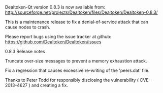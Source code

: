 Dealtoken-Qt version 0.8.3 is now available from:
  http://sourceforge.net/projects/Dealtoken/files/Dealtoken/Dealtoken-0.8.3/

This is a maintenance release to fix a denial-of-service attack that
can cause nodes to crash.

Please report bugs using the issue tracker at github:
  https://github.com/Dealtoken/Dealtoken/issues

0.8.3 Release notes

Truncate over-size messages to prevent a memory exhaustion attack.

Fix a regression that causes excessive re-writing of the 'peers.dat' file.


Thanks to Peter Todd for responsibly disclosing the vulnerability
( CVE-2013-4627 ) and creating a fix.
